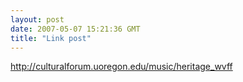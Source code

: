 ```yaml
---
layout: post
date: 2007-05-07 15:21:36 GMT
title: "Link post"
---
```

<http://culturalforum.uoregon.edu/music/heritage_wvff>

